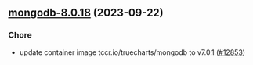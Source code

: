 

## [mongodb-8.0.18](https://github.com/truecharts/charts/compare/mongodb-8.0.17...mongodb-8.0.18) (2023-09-22)

### Chore

- update container image tccr.io/truecharts/mongodb to v7.0.1 ([#12853](https://github.com/truecharts/charts/issues/12853))
  
  